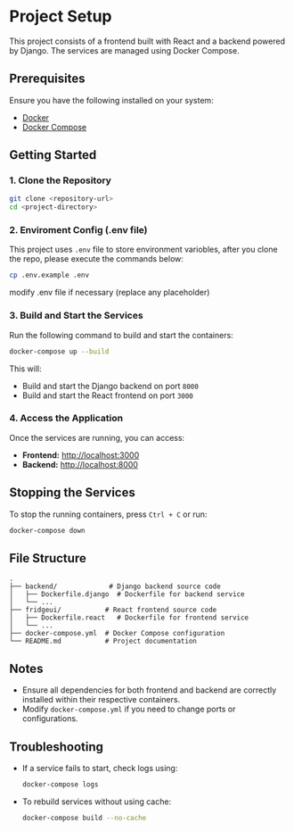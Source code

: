 # Project Setup

This project consists of a frontend built with React and a backend powered by Django. The services are managed using Docker Compose.

## Prerequisites

Ensure you have the following installed on your system:
- [Docker](https://www.docker.com/get-started)
- [Docker Compose](https://docs.docker.com/compose/install/)

## Getting Started

### 1. Clone the Repository
```sh
git clone <repository-url>
cd <project-directory>
```
### 2. Enviroment Config (.env file)
This project uses `.env` file to store environment variobles,
after you clone the repo, please execute the commands below:
```bash
cp .env.example .env
```
modify .env file if necessary (replace any placeholder)

### 3. Build and Start the Services
Run the following command to build and start the containers:
```sh
docker-compose up --build
```
This will:
- Build and start the Django backend on port `8000`
- Build and start the React frontend on port `3000`

### 4. Access the Application
Once the services are running, you can access:
- **Frontend:** [http://localhost:3000](http://localhost:3000)
- **Backend:** [http://localhost:8000](http://localhost:8000)

## Stopping the Services
To stop the running containers, press `Ctrl + C` or run:
```sh
docker-compose down
```

## File Structure
```
.
├── backend/             # Django backend source code
│   ├── Dockerfile.django  # Dockerfile for backend service
│   └── ...
├── fridgeui/           # React frontend source code
│   ├── Dockerfile.react   # Dockerfile for frontend service
│   └── ...
├── docker-compose.yml  # Docker Compose configuration
└── README.md           # Project documentation
```

## Notes
- Ensure all dependencies for both frontend and backend are correctly installed within their respective containers.
- Modify `docker-compose.yml` if you need to change ports or configurations.

## Troubleshooting
- If a service fails to start, check logs using:
  ```sh
  docker-compose logs
  ```
- To rebuild services without using cache:
  ```sh
  docker-compose build --no-cache
  ```

